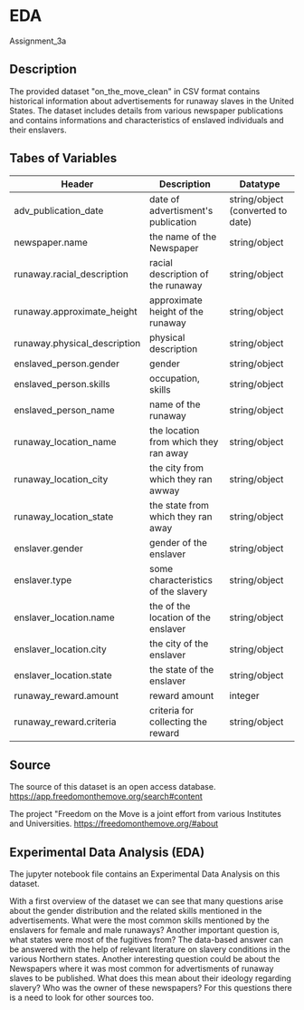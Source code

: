 # EDA
Assignment_3a
## Description 

The provided dataset "on_the_move_clean" in CSV format contains historical information about advertisements for runaway slaves in the United States. The dataset includes details from various newspaper publications and contains informations and characteristics of enslaved individuals and their enslavers.

## Tabes of Variables

| Header                      | Description                          | Datatype                         |
|-----------------------------| ------------------------------------ | ---------------------------------|
|adv_publication_date         | date of advertisment's publication   | string/object (converted to date)|
|newspaper.name               | the name of the Newspaper            | string/object                    |
|runaway.racial_description   | racial description of the runaway    | string/object                    |
|runaway.approximate_height   | approximate height of the runaway    | string/object                    |
|runaway.physical_description | physical description                 | string/object                    |
|enslaved_person.gender       | gender                               | string/object                    |
|enslaved_person.skills       | occupation, skills                   | string/object                    |
|enslaved_person_name         | name of the runaway                  | string/object                    |
|runaway_location_name        | the location from which they ran away| string/object                    |
|runaway_location_city        | the city from which they ran awway   | string/object                    |
|runaway_location_state       | the state from which they ran away   | string/object                    |
|enslaver.gender              | gender of the enslaver               | string/object                    |
|enslaver.type                | some characteristics of the slavery  | string/object                    |
|enslaver_location.name       | the of the location of the enslaver  | string/object                    |
|enslaver_location.city       | the city of the enslaver             | string/object                    |
|enslaver_location.state      | the state of the enslaver            | string/object                    |
|runaway_reward.amount        | reward amount                        | integer                          |
|runaway_reward.criteria      | criteria for collecting the reward   | string/object                    |

## Source
The source of this dataset is an open access database.
https://app.freedomonthemove.org/search#content

The project "Freedom on the Move is a joint effort from various Institutes and Universities.
https://freedomonthemove.org/#about

## Experimental Data Analysis (EDA)
The jupyter notebook file contains an Experimental Data Analysis on this dataset.

With a first overview of the dataset we can see that many questions arise about the gender distribution and the related skills mentioned in the advertisements. What were the most common skills mentioned by the enslavers for female and male runaways?
Another important question is, what states were most of the fugitives from? The data-based answer can be answered with the help of relevant literature on slavery conditions in the various Northern states.
Another interesting question could be about the Newspapers where it was most common for advertisments of runaway slaves to be published. What does this mean about their ideology regarding slavery? Who was the owner of these newspapers? For this questions there is a need to look for other sources too.



##
